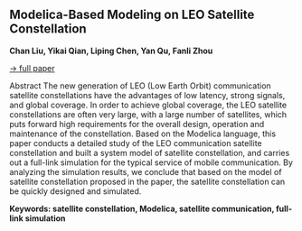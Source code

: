 ## Modelica-Based Modeling on LEO Satellite Constellation

**Chan Liu, Yikai Qian, Liping Chen, Yan Qu, Fanli Zhou**

[&#8594; full paper](../proceedings/papers/Modelica2021session2B_paper2.pdf)

Abstract
The new generation of LEO (Low Earth Orbit) communication
satellite constellations have the advantages of low
latency, strong signals, and global coverage. In order
to achieve global coverage, the LEO satellite constellations
are often very large, with a large number of satellites,
which puts forward high requirements for the overall
design, operation and maintenance of the constellation.
Based on the Modelica language, this paper conducts a
detailed study of the LEO communication satellite constellation
and built a system model of satellite constellation,
and carries out a full-link simulation for the typical
service of mobile communication. By analyzing the simulation
results, we conclude that based on the model of
satellite constellation proposed in the paper, the satellite
constellation can be quickly designed and simulated.

**Keywords: satellite constellation, Modelica, satellite communication, full-link simulation**
